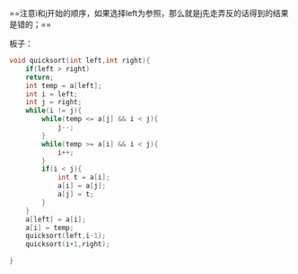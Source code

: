 ==注意i和j开始的顺序，如果选择left为参照，那么就是j先走弄反的话得到的结果是错的；==

板子：

```c++
void quicksort(int left,int right){
	if(left > right)
	return;
	int temp = a[left];
	int i = left;
	int j = right;
	while(i != j){
		while(temp <= a[j] && i < j){
			j--;
		}
		while(temp >= a[i] && i < j){
			i++;
		}
		if(i < j){
			int t = a[i];
			a[i] = a[j];
			a[j] = t;
		}
	}
	a[left] = a[i];
	a[i] = temp;
	quicksort(left,i-1);
	quicksort(i+1,right);
	
}
```

